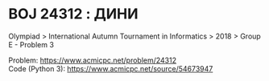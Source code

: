 # BOJ 24312 : ДИНИ  
Olympiad > International Autumn Tournament in Informatics > 2018 > Group E - Problem 3  
  
Problem: https://www.acmicpc.net/problem/24312  
Code (Python 3): https://www.acmicpc.net/source/54673947  
